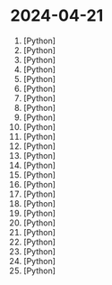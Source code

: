 # 2024-04-21

1. [](https://github.comundefined "🚀免费Shadowrocket账号，小火箭节点，🚀 免费订阅地址，🚀 免费节点，🚀 每天更新一次，共享节点，节点质量高可用，完全免费。免费clash订阅地址，免费翻墙，免费科学上网，免费梯子，免费ss/v2ray/trojan/clash节点，谷歌商店，翻墙梯子，Openai ChatGPT账号,代理,proxy代理科学上网,TG代理,电报代理,Telegram代理,免费共享苹果外区ID") [Python]
2. [](https://github.comundefined "Chinese version of CLIP which achieves Chinese cross-modal retrieval and representation generation.") [Python]
3. [](https://github.comundefined "Transformers 库快速入门教程") [Python]
4. [](https://github.comundefined "香色闺阁+阅读3.0书源+源阅读+爱阅书香+花火阅读+读不舍手+IPTV源+IPA巨魔应用=自动更新") [Python]
5. [](https://github.comundefined "🚀「Douyin_TikTok_Download_API」是一个开箱即用的高性能异步抖音、快手、TikTok、Bilibili数据爬取工具，支持API调用，在线批量解析及下载。") [Python]
6. [](https://github.comundefined "A proxy tool to bypass GFW.") [Python]
7. [](https://github.comundefined "基于大模型搭建的聊天机器人，同时支持 企业微信、微信 公众号、飞书、钉钉 等接入，可选择GPT3.5/GPT4.0/Claude/文心一言/讯飞星火/通义千问/Gemini/GLM-4/Claude/LinkAI，能处理文本、语音和图片，访问操作系统和互联网，支持基于自有知识库进行定制企业智能客服。") [Python]
8. [](https://github.comundefined "分享 GitHub 上有趣、入门级的开源项目。Share interesting, entry-level open source projects on GitHub.") [Python]
9. [](https://github.comundefined "🔥简单、易用、可扩展的阿里云盘 API 接口库🚀") [Python]
10. [](https://github.comundefined "🤖️ an AI chat Telegram bot can Web Search Powered by GPT, Claude2.1/3, Gemini and Groq using Python on Zeabur, fly.io and Replit.") [Python]
11. [](https://github.comundefined "有关burpsuite的插件(非商店),文章以及使用技巧的收集(此项目不再提供burpsuite破解文件,如需要请在博客mrxn.net下载)---Collection of burpsuite plugins (non-stores), articles and tips for using Burpsuite, no crack version file") [Python]
12. [](https://github.comundefined "自定义 订阅转换 配置转换 规则转换 的远程配置。正则匹配大小写、简繁体，更好的匹配中转、IPLC节点。自带旗帜 emoji 添加逻辑，原名不包含旗帜 emoji 才添加，原名已包含旗帜 emoji 则不添加。扩展 APP 广告拦截规则，对某些影视/动漫 APP 有加速奇效（附 hosts 文件）。修改自 ACL4SSR_Online_Full.ini") [Python]
13. [](https://github.comundefined "text2vec, text to vector. 文本向量表征工具，把文本转化为向量矩阵，实现了Word2Vec、RankBM25、Sentence-BERT、CoSENT等文本表征、文本相似度计算模型，开箱即用。") [Python]
14. [](https://github.comundefined "微信机器人，接入Google Bard、ChatGPT、ChatGLM、讯飞星火、Tigerbot；成语接龙、天气预报、新闻摘要。") [Python]
15. [](https://github.comundefined "😎高稳定性、🧩支持插件、🌏实时联网的 ChatGPT QQ / QQ频道 / One Bot 机器人🤖 | 支持 ChatGPT、Claude、Gemini Pro、Moonshot（月之暗面 ）、gpt4free、One API 的 QQ / QQ频道 / OneBot 机器人平台") [Python]
16. [](https://github.comundefined "Book_3_《数学要素》 | 鸢尾花书：从加减乘除到机器学习；上架；欢迎继续纠错，纠错多的同学还会有赠书！") [Python]
17. [](https://github.comundefined "老胡的信息技术周刊❤️记录我本周看到的有价值的信息，针对优秀项目、软件、教程资料、网站等。") [Python]
18. [](https://github.comundefined "INFO-SPIDER 是一个集众多数据源于一身的爬虫工具箱🧰，旨在安全快捷的帮助用户拿回自己的数据，工具代码开源，流程透明。支持数据源包括GitHub、QQ邮箱、网易邮箱、阿里邮箱、新浪邮箱、Hotmail邮箱、Outlook邮箱、京东、淘宝、支付宝、中国移动、中国联通、中国电信、知乎、哔哩哔哩、网易云音乐、QQ好友、QQ群、生成朋友圈相册、浏览器浏览历史、12306、博客园、CSDN博客、开源中国博客、简书。") [Python]
19. [](https://github.comundefined "🚀🚀🚀feapder is an easy to use, powerful crawler framework | feapder是一款上手简单，功能强大的Python爬虫框架。内置AirSpider、Spider、TaskSpider、BatchSpider四种爬虫解决不同场景的需求。且支持断点续爬、监控报警、浏览器渲染、海量数据去重等功能。更有功能强大的爬虫管理系统feaplat为其提供方便的部署及调度") [Python]
20. [](https://github.comundefined "30天掌握量化交易 (持续更新)") [Python]
21. [](https://github.comundefined "🚀 一键部署！真正的 AI 聊天机器人！支持ChatGPT、文心一言、讯飞星火、Bing、Bard、ChatGLM、POE，多账号，人设调教，虚拟女仆、图片渲染、语音发送 | 支持 QQ、Telegram、Discord、微信 等平台") [Python]
22. [](https://github.comundefined "🏔️国立台湾大学、新加坡国立大学、早稻田大学、东京大学，中央研究院（台湾）以及中国重点高校及科研机构，社科、经济、数学、博弈论、哲学、系统工程类学术论文等知识库。") [Python]
23. [](https://github.comundefined "用文本编辑器剪视频") [Python]
24. [](https://github.comundefined "😘 让你“爱”上 GitHub，解决访问时图裂、加载慢的问题。（无需安装）") [Python]
25. [](https://github.comundefined "【deepin源移植】Debian/Ubuntu上的QQ/微信快速安装方式") [Python]
